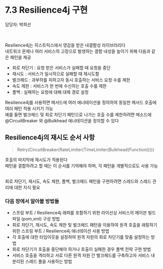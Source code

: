 # 7.3 Resilience4j 구현

담당자: 박희선
</br>
</br>
</br>

Resilience4j는 히스트릭스에서 영감을 받은 내결함성 라이브러리다 </br>
네트워크 문제나 여러 서비스의 고장으로 발생하는 결함 내성을 높이기 위해 다음과 같은 패턴을 제공 </br>

- 회로 차단기 : 요청 받은 서비스가 실패할 때 요청을 중단
- 재시도 : 서비스가 일시적으로 실패할 때 재시도함
- 벌크헤드 : 과부하를 피하고자 동시 호출하는 서비스 요청 수를 제한
- 속도 제한 : 서비스가 한 번에 수신하는 호출 수를 제한
- 폴백 : 실패하는 요청에 대해 대체 경로 설정

Resilience4j를 사용하면 메서드에 여러 애너테이션을 정의하여 동일한 메서드 호출에 여러 패턴 적용 시키기 가능 </br>
예를 들면 벌크헤드 및 회로 차단기 패턴으로 나가는 호출 수를 제한하려면 메소드에 @CircuitBreaker 와 @Bulkhead 애너테이션을 정의할 수 있다 </br>

## Resilience4j의 재시도 순서 사항

> Retry(CircuitBreaker(RateLimiter(TimeLimiter(Bulkhead(Function)))))

호출의 마지막에 재시도가 적용된다 </br>
패턴을 결합하려고 할 때는 이 순서를 기억해야 하며, 각 패턴을 개별적으로도 사용 가능 </br></br>

회로 차단기, 재시도, 속도 제한, 폴백, 벌크헤드 패턴을 구현하려면 스레드와 스레드 관리에 대한 지식 필요 </br>

### 다음 장에서 알아볼 방법들

- 스프링 부트 / Resilience4j 래퍼를 포함하기 위한 라이선싱 서비스의 메이븐 빌드 파일 (pom,xml) 구성 방법
- 회로 차단기, 재시도, 속도 제한 및 벌크헤드 패턴을 이용하여 원격 호출을 래핑하기 위한 스프링 부트 / Resilience4j 애너테이션 사용 방법
- 각 호출에 대한 타임아웃을 설정하여 원격 자원의 회로 차단기를 맞춤 설정하는 방법
- 회로 차단기가 호출을 중단해야 하거나 호출이 실패한 경우 폴백 전략 구현 방법
- 서비스 호출을 격리하고 서로 다른 원격 자원 간 벌크헤드를 구축하고자 서비스 내 분리된 스레드 풀을 사용하는 방법
